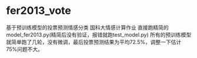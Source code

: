 # fer2013_vote
基于预训练模型的投票预测情感分类
国科大情感计算作业
直接跑精简的model_fer2013.py(精简后没有验证，报错就跑test_model.py)
所有的预训练模型就简单跑了几轮，没有微调，最后投票预测结果为平均72.5%，调整一下估计75%问题不大。
